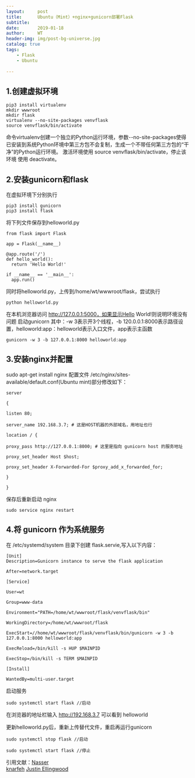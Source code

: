 ```yaml
---
layout:     post
title:      Ubuntu（Mint）+nginx+gunicorn部署Flask
subtitle:   
date:       2019-01-18
author:     WT
header-img: img/post-bg-universe.jpg
catalog: true
tags:
    - Flask
    - Ubuntu
    
---
```



## 1.创建虚拟环境
```
pip3 install virtualenv 
mkdir wwwroot
mkdir flask
virtualenv --no-site-packages venvflask
source venvflask/bin/activate
```
命令virtualenv创建一个独立的Python运行环境，参数--no-site-packages使得已安装到系统Python环境中第三方包不会复制，生成一个不带任何第三方包的“干净”的Python运行环境。
激活环境使用 source venvflask/bin/activate，停止该环境 使用 deactivate。

## 2.安装gunicorn和flask

在虚拟环境下分别执行
```
pip3 install gunicorn
pip3 install flask
```

将下列文件保存到helloworld.py
```
from flask import Flask

app = Flask(__name__)

@app.route('/')
def hello_world():
  return 'Hello World!'

if __name__ == '__main__':
  app.run()
```

同时将helloworld.py，上传到/home/wt/wwwroot/flask，尝试执行
```
python helloworld.py
```
在本机浏览器访问 http://127.0.0.1:5000，如果显示Hello World!则说明环境没有问题
启动gunicorn 其中：-w 3表示开3个线程，-b 120.0.0.1:8000表示路径设置，helloworld:app：helloworld表示入口文件，app表示主函数
```
gunicorn -w 3 -b 127.0.0.1:8000 helloworld:app
```

## 3.安装nginx并配置
 sudo apt-get install nginx
 配置文件  /etc/nginx/sites-available/default.conf(Ubuntu mint)部分修改如下：
 ```
 server

{

listen 80;

server_name 192.168.3.7; # 这是HOST机器的外部域名，用地址也行

location / {

proxy_pass http://127.0.0.1:8000; # 这里是指向 gunicorn host 的服务地址

proxy_set_header Host $host;

proxy_set_header X-Forwarded-For $proxy_add_x_forwarded_for;

}

}
```
保存后重新启动 nginx
```
sudo service nginx restart
```



## 4.将 gunicorn 作为系统服务
在 /etc/systemd/system 目录下创建 flask.servie,写入以下内容：

```
[Unit]
Description=Gunicorn instance to serve the flask application

After=network.target

[Service]

User=wt

Group=www-data

Environment="PATH=/home/wt/wwwroot/flask/venvflask/bin"

WorkingDirectory=/home/wt/wwwroot/flask

ExecStart=//home/wt/wwwroot/flask/venvflask/bin/gunicorn -w 3 -b 127.0.0.1:8000 helloworld:app

ExecReload=/bin/kill -s HUP $MAINPID

ExecStop=/bin/kill -s TERM $MAINPID

[Install]

WantedBy=multi-user.target
```
启动服务
```
sudo systemctl start flask //启动
```
在浏览器的地址栏输入 http://192.168.3.7 可以看到 helloworld

更新helloworld.py后，重新上传替代文件，重启再运行gunicorn

```
sudo systemctl stop flask //启动

sudo systemctl start flask //停止
```










引用文献：[Nasser](https://www.jianshu.com/p/1c4d4f3ee52a)  
          [knarfeh](https://www.cnblogs.com/knarfeh/p/5616515.html) 
          [Justin Ellingwood](https://www.digitalocean.com/community/tutorials/how-to-serve-flask-applications-with-gunicorn-and-nginx-on-ubuntu-16-04) 
	  
  
  
  
